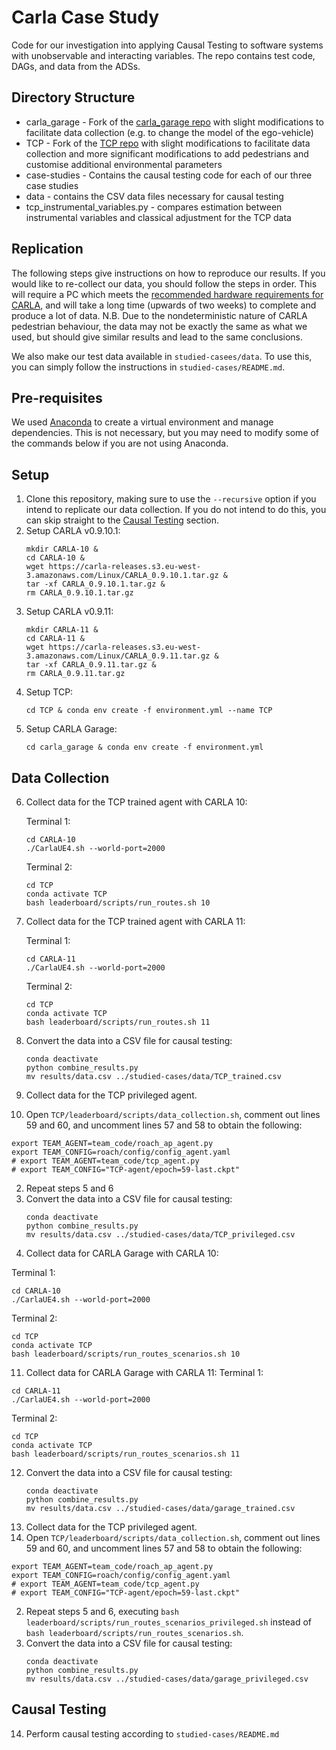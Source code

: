 # Carla Case Study
Code for our investigation into applying Causal Testing to software systems with unobservable and interacting variables. The repo contains test code, DAGs, and data from the ADSs.

## Directory Structure
 - carla_garage - Fork of the [carla_garage repo](https://github.com/autonomousvision/carla_garage) with slight modifications to facilitate data collection (e.g. to change the model of the ego-vehicle)
 - TCP - Fork of the [TCP repo](https://github.com/OpenPerceptionX/TCP) with slight modifications to facilitate data collection and more significant modifications to add pedestrians and customise additional environmental parameters
 - case-studies - Contains the causal testing code for each of our three case studies
 - data - contains the CSV data files necessary for causal testing
 - tcp_instrumental_variables.py - compares estimation between instrumental variables and classical adjustment for the TCP data

## Replication
The following steps give instructions on how to reproduce our results. If you would like to re-collect our data, you should follow the steps in order. This will require a PC which meets the [recommended hardware requirements for CARLA](https://github.com/carla-simulator/carla/tree/dev#documentation), and will take a long time (upwards of two weeks) to complete and produce a lot of data.
N.B. Due to the nondeterministic nature of CARLA pedestrian behaviour, the data may not be exactly the same as what we used, but should give similar results and lead to the same conclusions.

We also make our test data available in `studied-casees/data`. To use this, you can simply follow the instructions in `studied-cases/README.md`.

## Pre-requisites
We used [Anaconda](https://www.anaconda.com/download/) to create a virtual environment and manage dependencies.
This is not necessary, but you may need to modify some of the commands below if you are not using Anaconda.

## Setup
1. Clone this repository, making sure to use the `--recursive` option if you intend to replicate our data collection. If you do not intend to do this, you can skip straight to the [Causal Testing](#causal-testing) section.
2. Setup CARLA v0.9.10.1:
   ```
   mkdir CARLA-10 &
   cd CARLA-10 &
   wget https://carla-releases.s3.eu-west-3.amazonaws.com/Linux/CARLA_0.9.10.1.tar.gz &
   tar -xf CARLA_0.9.10.1.tar.gz &
   rm CARLA_0.9.10.1.tar.gz
   ```
3. Setup CARLA v0.9.11:
   ```
   mkdir CARLA-11 &
   cd CARLA-11 &
   wget https://carla-releases.s3.eu-west-3.amazonaws.com/Linux/CARLA_0.9.11.tar.gz &
   tar -xf CARLA_0.9.11.tar.gz &
   rm CARLA_0.9.11.tar.gz
   ```
4. Setup TCP:
   ```
   cd TCP & conda env create -f environment.yml --name TCP
   ```
5. Setup CARLA Garage:
   ```
   cd carla_garage & conda env create -f environment.yml
   ```

## Data Collection
6. Collect data for the TCP trained agent with CARLA 10:

   Terminal 1:
   ```
   cd CARLA-10
   ./CarlaUE4.sh --world-port=2000
   ```
   Terminal 2:
   ```
   cd TCP
   conda activate TCP
   bash leaderboard/scripts/run_routes.sh 10
   ```
7. Collect data for the TCP trained agent with CARLA 11:

   Terminal 1:
   ```
   cd CARLA-11
   ./CarlaUE4.sh --world-port=2000
   ```
   Terminal 2:
   ```
   cd TCP
   conda activate TCP
   bash leaderboard/scripts/run_routes.sh 11
   ```
8. Convert the data into a CSV file for causal testing:
   ```
   conda deactivate
   python combine_results.py
   mv results/data.csv ../studied-cases/data/TCP_trained.csv
   ```
9. Collect data for the TCP privileged agent.
  1. Open `TCP/leaderboard/scripts/data_collection.sh`, comment out lines 59 and 60, and uncomment lines 57 and 58 to obtain the following:
  ```
  export TEAM_AGENT=team_code/roach_ap_agent.py
  export TEAM_CONFIG=roach/config/config_agent.yaml
  # export TEAM_AGENT=team_code/tcp_agent.py
  # export TEAM_CONFIG="TCP-agent/epoch=59-last.ckpt"
  ```
  2. Repeat steps 5 and 6
  3. Convert the data into a CSV file for causal testing:
     ```
     conda deactivate
     python combine_results.py
     mv results/data.csv ../studied-cases/data/TCP_privileged.csv
     ```
10. Collect data for CARLA Garage with CARLA 10:

   Terminal 1:
   ```
   cd CARLA-10
   ./CarlaUE4.sh --world-port=2000
   ```
   Terminal 2:
   ```
   cd TCP
   conda activate TCP
   bash leaderboard/scripts/run_routes_scenarios.sh 10
   ```
11. Collect data for CARLA Garage with CARLA 11:
   Terminal 1:
   ```
   cd CARLA-11
   ./CarlaUE4.sh --world-port=2000
   ```
   Terminal 2:
   ```
   cd TCP
   conda activate TCP
   bash leaderboard/scripts/run_routes_scenarios.sh 11
   ```
12. Convert the data into a CSV file for causal testing:
    ```
    conda deactivate
    python combine_results.py
    mv results/data.csv ../studied-cases/data/garage_trained.csv
    ```
13. Collect data for the TCP privileged agent.
   1. Open `TCP/leaderboard/scripts/data_collection.sh`, comment out lines 59 and 60, and uncomment lines 57 and 58 to obtain the following:
   ```
   export TEAM_AGENT=team_code/roach_ap_agent.py
   export TEAM_CONFIG=roach/config/config_agent.yaml
   # export TEAM_AGENT=team_code/tcp_agent.py
   # export TEAM_CONFIG="TCP-agent/epoch=59-last.ckpt"
   ```
   2. Repeat steps 5 and 6, executing `bash leaderboard/scripts/run_routes_scenarios_privileged.sh` instead of `bash leaderboard/scripts/run_routes_scenarios.sh`.
   3. Convert the data into a CSV file for causal testing:
      ```
      conda deactivate
      python combine_results.py
      mv results/data.csv ../studied-cases/data/garage_privileged.csv
      ```
## Causal Testing
14. Perform causal testing according to `studied-cases/README.md`
